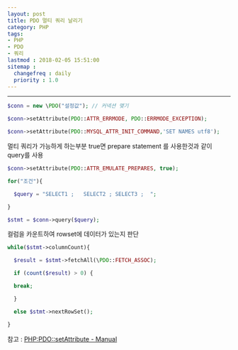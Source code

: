 ```yaml
---
layout: post
title: PDO 멀티 쿼리 날리기
category: PHP
tags:
- PHP
- PDO
- 쿼리
lastmod : 2018-02-05 15:51:00
sitemap :
  changefreq : daily
  priority : 1.0
---
```


***

```php
$conn = new \PDO("설정값"); // 커넥션 맺기

$conn->setAttribute(PDO::ATTR_ERRMODE, PDO::ERRMODE_EXCEPTION);

$conn->setAttribute(PDO::MYSQL_ATTR_INIT_COMMAND,'SET NAMES utf8');
```

<!--미리보기-->

멀티 쿼리가 가능하게 하는부분 true면 prepare statement 를 사용한것과 같이 query를 사용

```php
$conn->setAttribute(PDO::ATTR_EMULATE_PREPARES, true);

for("조건"){

  $query = "SELECT1 ;   SELECT2 ; SELECT3 ;  ";

}

$stmt = $conn->query($query);
```

컬럼을 카운트하여 rowset에 데이터가 있는지 판단

```php
while($stmt->columnCount){

  $result = $stmt->fetchAll(\PDO::FETCH_ASSOC);

  if (count($result) > 0) {

  break;

  }

  else $stmt->nextRowSet();

}
```

참고 : [PHP:PDO::setAttribute - Manual](http://php.net/manual/kr/pdo.setattribute.php)


